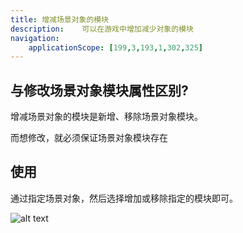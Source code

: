 ```yaml
---
title: 增减场景对象的模块
description: 	可以在游戏中增加减少对象的模块
navigation:
    applicationScope: [199,3,193,1,302,325]
---
```


## 与修改场景对象模块属性区别?

增减场景对象的模块是新增、移除场景对象模块。

而想修改，就必须保证场景对象模块存在

## 使用

通过指定场景对象，然后选择增加或移除指定的模块即可。

![alt text](https://cdn.gcw.wiki.wiki/gcw/image/zh_hans/commands/sceneobject/changeobjectmodule/image.png)
